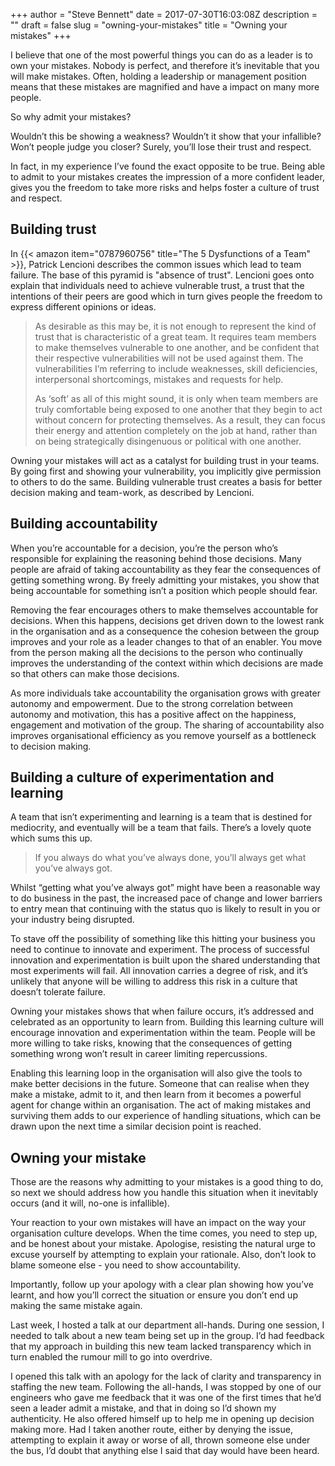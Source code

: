 +++
author = "Steve Bennett"
date = 2017-07-30T16:03:08Z
description = ""
draft = false
slug = "owning-your-mistakes"
title = "Owning your mistakes"
+++

I believe that one of the most powerful things you can do as a leader is to own your mistakes. Nobody is perfect, and therefore it’s inevitable that you will make mistakes. Often, holding a leadership or management position means that these mistakes are magnified and have a impact on many more people.

So why admit your mistakes?

Wouldn’t this be showing a weakness? Wouldn’t it show that your infallible? Won’t people judge you closer? Surely, you’ll lose their trust and respect.

In fact, in my experience I’ve found the exact opposite to be true. Being able to admit to your mistakes creates the impression of a more confident leader, gives you the freedom to take more risks and helps foster a culture of trust and respect.

## Building trust
In  {{< amazon item="0787960756" title="The 5 Dysfunctions of a Team" >}}, Patrick Lencioni describes the common issues which lead to team failure. The base of this pyramid is "absence of trust". Lencioni goes onto explain that individuals need to achieve vulnerable trust, a trust that the intentions of their peers are good which in turn gives people the freedom to express different opinions or ideas.

> As desirable as this may be, it is not enough to represent the kind of trust that is characteristic of a great team. It requires team members to make themselves vulnerable to one another, and be confident that their respective vulnerabilities will not be used against them. The vulnerabilities I’m referring to include weaknesses, skill deficiencies, interpersonal shortcomings, mistakes and requests for help.
> 
> As ‘soft’ as all of this might sound, it is only when team members are truly comfortable being exposed to one another that they begin to act without concern for protecting themselves. As a result, they can focus their energy and attention completely on the job at hand, rather than on being strategically disingenuous or political with one another.

Owning your mistakes will act as a catalyst for building trust in your teams. By going first and showing your vulnerability, you implicitly give permission to others to do the same. Building vulnerable trust creates a basis for better decision making and team-work, as described by Lencioni.

## Building accountability
When you’re accountable for a decision, you’re the person who’s responsible for explaining the reasoning behind those decisions. Many people are afraid of taking accountability as they fear the consequences of getting something wrong. By freely admitting your mistakes, you show that being accountable for something isn’t a position which people should fear.

Removing the fear encourages others to make themselves accountable for decisions. When this happens, decisions get driven down to the lowest rank in the organisation and as a consequence the cohesion between the group improves and your role as a leader changes to that of an enabler. You move from the person making all the decisions to the person who continually improves the understanding of the context within which decisions are made so that others can make those decisions.

As more individuals take accountability the organisation grows with greater autonomy and empowerment. Due to the strong correlation between autonomy and motivation, this has a positive affect on the happiness, engagement and motivation of the group. The sharing of accountability also improves organisational efficiency as you remove yourself as a bottleneck to decision making.

## Building a culture of experimentation and learning
A team that isn’t experimenting and learning is a team that is destined for mediocrity, and eventually will be a team that fails. There’s a lovely quote which sums this up.

> If you always do what you’ve always done, you’ll always get what you’ve always got.

Whilst “getting what you’ve always got” might have been a reasonable way to do business in the past, the increased pace of change and lower barriers to entry mean that continuing with the status quo is likely to result in you or your industry being disrupted.

To stave off the possibility of something like this hitting your business you need to continue to innovate and experiment. The process of successful innovation and experimentation is built upon the shared understanding that most experiments will fail. All innovation carries a degree of risk, and it’s unlikely that anyone will be willing to address this risk in a culture that doesn’t tolerate failure.

Owning your mistakes shows that when failure occurs, it’s addressed and celebrated as an opportunity to learn from. Building this learning culture will encourage innovation and experimentation within the team. People will be more willing to take risks, knowing that the consequences of getting something wrong won’t result in career limiting repercussions.

Enabling this learning loop in the organisation will also give the tools to make better decisions in the future. Someone that can realise when they make a mistake, admit to it, and then learn from it becomes a powerful agent for change within an organisation. The act of making mistakes and surviving them adds to our experience of handling situations, which can be drawn upon the next time a similar decision point is reached.

## Owning your mistake
Those are the reasons why admitting to your mistakes is a good thing to do, so next we should address how you handle this situation when it inevitably occurs (and it will, no-one is infallible).

Your reaction to your own mistakes will have an impact on the way your organisation culture develops. When the time comes, you need to step up, and be honest about your mistake. Apologise, resisting the natural urge to excuse yourself by attempting to explain your rationale. Also, don’t look to blame someone else - you need to show accountability.

Importantly, follow up your apology with a clear plan showing how you’ve learnt, and how you’ll correct the situation or ensure you don’t end up making the same mistake again.

Last week, I hosted a talk at our department all-hands. During one session, I needed to talk about a new team being set up in the group. I’d had feedback that my approach in building this new team lacked transparency which in turn enabled the rumour mill to go into overdrive.

I opened this talk with an apology for the lack of clarity and transparency in staffing the new team. Following the all-hands, I was stopped by one of our engineers who gave me feedback that it was one of the first times that he’d seen a leader admit a mistake, and that in doing so I’d shown my authenticity. He also offered himself up to help me in opening up decision making more. Had I taken another route, either by denying the issue, attempting to explain it away or worse of all, thrown someone else under the bus, I’d doubt that anything else I said that day would have been heard.
